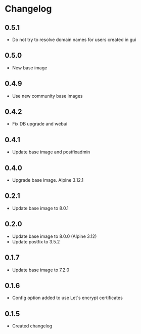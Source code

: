 # Changelog

## 0.5.1

 - Do not try to resolve domain names for users created in gui

## 0.5.0

 - New base image

## 0.4.9

 - Use new community base images

## 0.4.2

 - Fix DB upgrade and webui
## 0.4.1

 - Update base image and postfixadmin

## 0.4.0

 - Upgrade base image. Alpine 3.12.1

## 0.2.1

 - Update base image to 8.0.1

## 0.2.0

 - Update base image to 8.0.0 (Alpine 3.12)
 - Update postfix to 3.5.2

## 0.1.7

 - Update base image to 7.2.0

## 0.1.6

- Config option added to use Let´s encrypt certificates

## 0.1.5

 - Created changelog